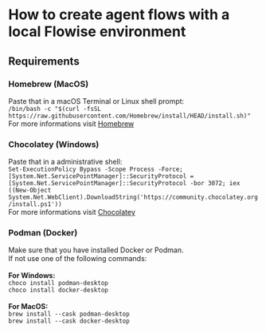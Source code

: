 # How to create agent flows with a local Flowise environment

## Requirements

### Homebrew (MacOS)

Paste that in a macOS Terminal or Linux shell prompt:<br>
`/bin/bash -c "$(curl -fsSL https://raw.githubusercontent.com/Homebrew/install/HEAD/install.sh)"`
<br>
For more informations visit [Homebrew](https://brew.sh)

### Chocolatey (Windows)

Paste that in a administrative shell:<br>
`Set-ExecutionPolicy Bypass -Scope Process -Force; [System.Net.ServicePointManager]::SecurityProtocol = [System.Net.ServicePointManager]::SecurityProtocol -bor 3072; iex ((New-Object System.Net.WebClient).DownloadString('https://community.chocolatey.org/install.ps1'))`
<br>
For more informations visit [Chocolatey](https://chocolatey.org/install)

### Podman (Docker)

Make sure that you have installed Docker or Podman.<br> If not use one of the following commands:<br><br>
**For Windows:**<br>
`choco install podman-desktop`<br>
`choco install docker-desktop`
<br><br>
**For MacOS:**<br>
`brew install --cask podman-desktop`<br>
`brew install --cask docker-desktop`

